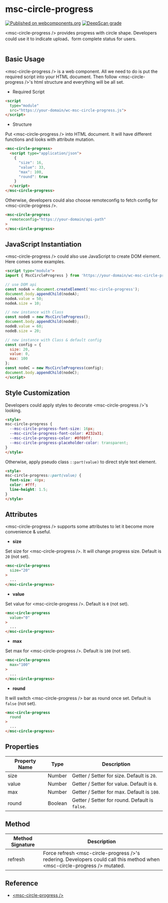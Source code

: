 # msc-circle-progress

[![Published on webcomponents.org](https://img.shields.io/badge/webcomponents.org-published-blue.svg)](https://www.webcomponents.org/element/msc-circle-progress) [![DeepScan grade](https://deepscan.io/api/teams/16372/projects/23113/branches/690772/badge/grade.svg)](https://deepscan.io/dashboard#view=project&tid=16372&pid=23113&bid=690772)

&lt;msc-circle-progress /> provides progress with circle shape. Developers could use it to indicate upload、form complete status for users.

![<msc-zoom />](https://blog.lalacube.com/mei/img/preview/msc-circle-progress.png)

## Basic Usage

&lt;msc-circle-progress /> is a web component. All we need to do is put the required script into your HTML document. Then follow &lt;msc-circle-progress />'s html structure and everything will be all set.

- Required Script

```html
<script
  type="module"
  src="https://your-domain/wc-msc-circle-progress.js">        
</script>
```

- Structure

Put &lt;msc-circle-progress /> into HTML document. It will have different functions and looks with attribute mutation.

```html
<msc-circle-progress>
  <script type="application/json">
    {
      "size": 16,
      "value": 33,
      "max": 100,
      "round": true
    }
  </script>
</msc-circle-progress>
```

Otherwise, developers could also choose remoteconfig to fetch config for &lt;msc-circle-progress />.

```html
<msc-circle-progress
  remoteconfig="https://your-domain/api-path"
>
</msc-circle-progress>
```

## JavaScript Instantiation

&lt;msc-circle-progress /> could also use JavaScript to create DOM element. Here comes some examples.

```html
<script type="module">
import { MscCircleProgress } from 'https://your-domain/wc-msc-circle-progress.js';

// use DOM api
const nodeA = document.createElement('msc-circle-progress');
document.body.appendChild(nodeA);
nodeA.value = 50;
nodeA.size = 10;

// new instance with Class
const nodeB = new MscCircleProgress();
document.body.appendChild(nodeB);
nodeB.value = 60;
nodeB.size = 20;

// new instance with Class & default config
const config = {
  size: 20,
  value: 0,
  max: 100
};
const nodeC = new MscCircleProgress(config);
document.body.appendChild(nodeC);
</script>
```

## Style Customization

Developers could apply styles to decorate &lt;msc-circle-progress />'s looking.

```html
<style>
msc-circle-progress {
  --msc-circle-progress-font-size: 16px;
  --msc-circle-progress-font-color: #232a31;
  --msc-circle-progress-color: #0f69ff;
  --msc-circle-progress-placeholder-color: transparent;
}
</style>
```

Otherwise, apply pseudo class `::part(value)` to direct style text element.

```html
<style>
msc-circle-progress::part(value) {
  font-size: 40px;
  color: #fff;
  line-height: 1.5;
}
</style>
```

## Attributes

&lt;msc-circle-progress /> supports some attributes to let it become more convenience & useful.

- **size**

Set size for &lt;msc-circle-progress />. It will change progress size. Default is `20` (not set).

```html
<msc-circle-progress
  size="20"
>
  ...
</msc-circle-progress>
```

- **value**

Set value for &lt;msc-circle-progress />. Default is `0` (not set).

```html
<msc-circle-progress
  value="0"
>
  ...
</msc-circle-progress>
```

- **max**

Set max for &lt;msc-circle-progress />. Default is `100` (not set).

```html
<msc-circle-progress
  max="100"
>
  ...
</msc-circle-progress>
```

- **round**

It will switch &lt;msc-circle-progress /> bar as round once set. Default is `false` (not set).

```html
<msc-circle-progress
  round
>
  ...
</msc-circle-progress>
```

## Properties

| Property Name | Type | Description |
| ----------- | ----------- | ----------- |
| size | Number | Getter / Setter for size. Default is `20`. |
| value | Number | Getter / Setter for value. Default is `0`. |
| max | Number | Getter / Setter for max. Default is `100`. |
| round | Boolean | Getter / Setter for round. Default is `false`. |

## Method

| Method Signature | Description |
| ----------- | ----------- |
| refresh | Force refresh &lt;msc-circle-progress />'s redering. Developers could call this method when &lt;msc-circle-progress /> mutated. |

## Reference
- [&lt;msc-circle-progress />](https://blog.lalacube.com/mei/webComponent_msc-circle-progress.html)
